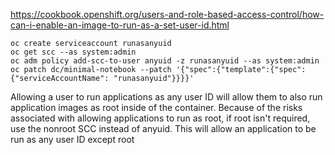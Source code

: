 https://cookbook.openshift.org/users-and-role-based-access-control/how-can-i-enable-an-image-to-run-as-a-set-user-id.html

```shell script
oc create serviceaccount runasanyuid
oc get scc --as system:admin
oc adm policy add-scc-to-user anyuid -z runasanyuid --as system:admin
oc patch dc/minimal-notebook --patch '{"spec":{"template":{"spec":{"serviceAccountName": "runasanyuid"}}}}'
```

Allowing a user to run applications as any user ID will allow them to also run application images as root inside of the container. Because of the risks associated with allowing applications to run as root, if root isn't required, use the nonroot SCC instead of anyuid. This will allow an application to be run as any user ID except root